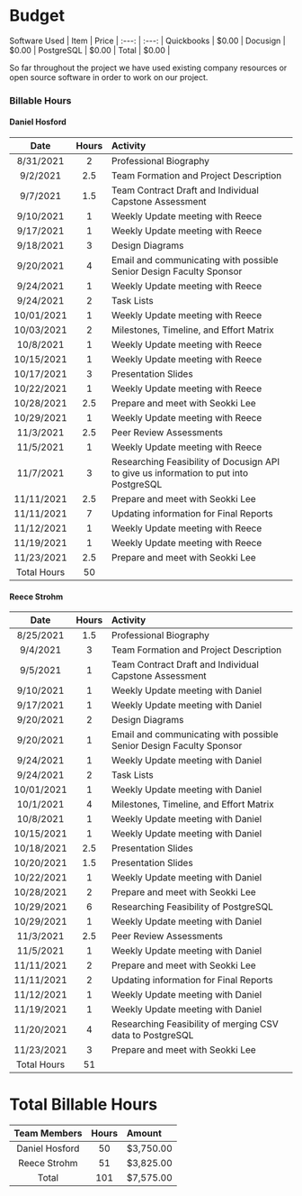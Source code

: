 # Budget
Software Used
| Item | Price
| :---: |  :---: |
Quickbooks | $0.00 |
Docusign | $0.00 |
PostgreSQL | $0.00 |
Total | $0.00 |

So far throughout the project we have used existing company resources or open source software in order to work on our project. 

### Billable Hours


#### Daniel Hosford
Date | Hours | Activity |
| :---: |  :---: | :--- |
8/31/2021 | 2 | Professional Biography | 
9/2/2021 | 2.5 | Team Formation and Project Description | 
9/7/2021 | 1.5 | Team Contract Draft and Individual Capstone Assessment | 
9/10/2021 | 1 | Weekly Update meeting with Reece |
9/17/2021 | 1 | Weekly Update meeting with Reece |
9/18/2021 | 3 | Design Diagrams |
9/20/2021 | 4 | Email and communicating with possible Senior Design Faculty Sponsor |
9/24/2021 | 1 | Weekly Update meeting with Reece |
9/24/2021 | 2 | Task Lists | 
10/01/2021 | 1 | Weekly Update meeting with Reece |
10/03/2021 | 2 | Milestones, Timeline, and Effort Matrix | 
10/8/2021 | 1 | Weekly Update meeting with Reece |
10/15/2021 | 1 | Weekly Update meeting with Reece |
10/17/2021 | 3 | Presentation Slides |
10/22/2021 | 1 | Weekly Update meeting with Reece |
10/28/2021 | 2.5 | Prepare and meet with Seokki Lee |
10/29/2021 | 1 | Weekly Update meeting with Reece |
11/3/2021 | 2.5 | Peer Review Assessments | 
11/5/2021 | 1 | Weekly Update meeting with Reece |
11/7/2021 | 3 | Researching Feasibility of Docusign API to give us information to put into PostgreSQL |
11/11/2021 | 2.5 | Prepare and meet with Seokki Lee |
11/11/2021 | 7 | Updating information for Final Reports | 
11/12/2021 | 1 | Weekly Update meeting with Reece |
11/19/2021 | 1 | Weekly Update meeting with Reece |
11/23/2021 | 2.5 | Prepare and meet with Seokki Lee |
Total Hours | 50 |  


#### Reece Strohm
Date | Hours | Activity |
| :---: |  :---: | :--- |
8/25/2021 | 1.5 | Professional Biography | 
9/4/2021 | 3 | Team Formation and Project Description | 
9/5/2021 | 1 | Team Contract Draft and Individual Capstone Assessment | 
9/10/2021 | 1 | Weekly Update meeting with Daniel |
9/17/2021 | 1 | Weekly Update meeting with Daniel |
9/20/2021 | 2 | Design Diagrams |
9/20/2021 | 1 | Email and communicating with possible Senior Design Faculty Sponsor |
9/24/2021 | 1 | Weekly Update meeting with Daniel |
9/24/2021 | 2 | Task Lists | 
10/01/2021 | 1 | Weekly Update meeting with Daniel |
10/1/2021 | 4 | Milestones, Timeline, and Effort Matrix | 
10/8/2021 | 1 | Weekly Update meeting with Daniel |
10/15/2021 | 1 | Weekly Update meeting with Daniel |
10/18/2021 | 2.5 | Presentation Slides |
10/20/2021 | 1.5 | Presentation Slides |
10/22/2021 | 1 | Weekly Update meeting with Daniel |
10/28/2021 | 2 | Prepare and meet with Seokki Lee |
10/29/2021 | 6 | Researching Feasibility of PostgreSQL |
10/29/2021 | 1 | Weekly Update meeting with Daniel |
11/3/2021 | 2.5 | Peer Review Assessments | 
11/5/2021 | 1 | Weekly Update meeting with Daniel |
11/11/2021 | 2 | Prepare and meet with Seokki Lee |
11/11/2021 | 2 | Updating information for Final Reports | 
11/12/2021 | 1 | Weekly Update meeting with Daniel |
11/19/2021 | 1 | Weekly Update meeting with Daniel |
11/20/2021 | 4 | Researching Feasibility of merging CSV data to PostgreSQL |
11/23/2021 | 3 | Prepare and meet with Seokki Lee |
Total Hours | 51 |


# Total Billable Hours
Team Members | Hours | Amount |
| :---: |  :---: | :--- |
| Daniel Hosford | 50 | $3,750.00 |
| Reece Strohm | 51 | $3,825.00 |
| Total | 101 | $7,575.00 |
